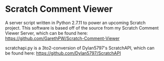 # Scratch Comment Viewer
A server script written in Python 2.7.11 to power an upcoming Scratch project. This software is based off of the source from my Scratch Comment Viewer Server, which can be found here: https://github.com/GarethPW/Scratch-Comment-Viewer

scratchapi.py is a 3to2-conversion of Dylan5797's ScratchAPI, which can be found here: https://github.com/Dylan5797/ScratchAPI
